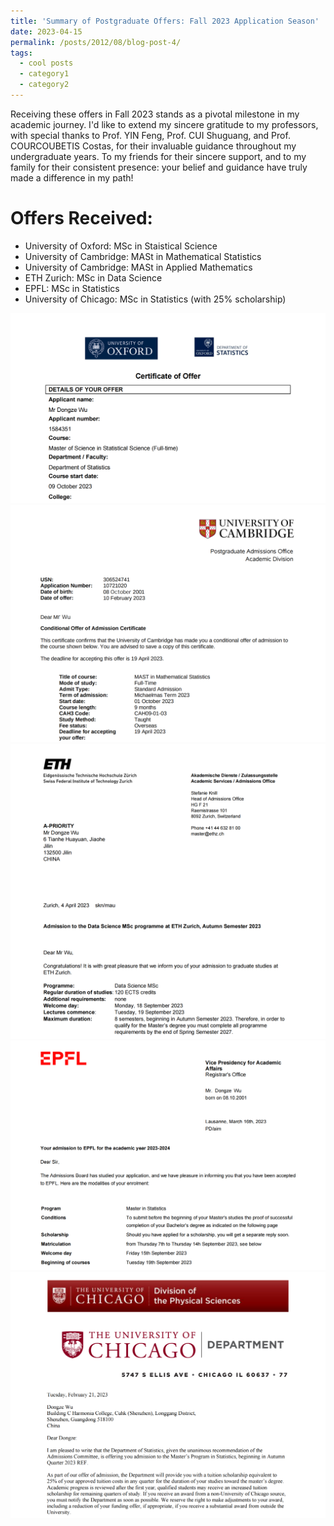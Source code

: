 ```yaml
---
title: 'Summary of Postgraduate Offers: Fall 2023 Application Season'
date: 2023-04-15
permalink: /posts/2012/08/blog-post-4/
tags:
  - cool posts
  - category1
  - category2
---
```


Receiving these offers in Fall 2023 stands as a pivotal milestone in my academic journey. I'd like to extend my sincere gratitude to my professors, with special thanks to Prof. YIN Feng, Prof. CUI Shuguang, and Prof. COURCOUBETIS Costas, for their invaluable guidance throughout my undergraduate years. To my friends for their sincere support, and to my family for their consistent presence: your belief and guidance have truly made a difference in my path!

Offers Received:
======
* University of Oxford: MSc in Staistical Science
* University of Cambridge: MASt in Mathematical Statistics
* University of Cambridge: MASt in Applied Mathematics
* ETH Zurich: MSc in Data Science
* EPFL: MSc in Statistics
* University of Chicago: MSc in Statistics (with 25% scholarship)

![avatar](/images/Oxford.png)
![avatar](/images/Cambridge.png)
![avatar](/images/ETH.png)
![avatar](/images/EPFL.png)
![avatar](/images/UChicago.png)
